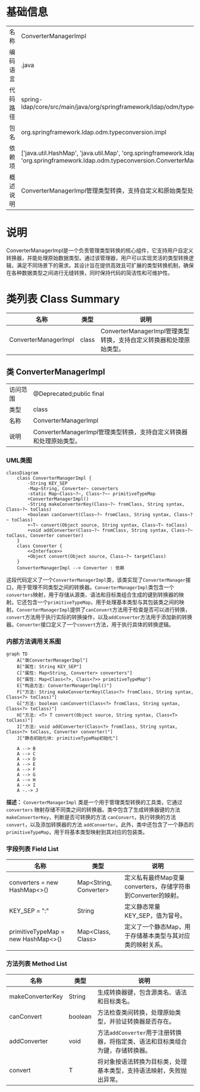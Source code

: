 # 基础信息

|      |      |
|------|------|
| 名称 | ConverterManagerImpl |
| 编码语言 | .java |
| 代码路径 | spring-ldap/core/src/main/java/org/springframework/ldap/odm/typeconversion/impl/ConverterManagerImpl.java |
| 包名 | org.springframework.ldap.odm.typeconversion.impl |
| 依赖项 | ['java.util.HashMap', 'java.util.Map', 'org.springframework.ldap.odm.typeconversion.ConverterException', 'org.springframework.ldap.odm.typeconversion.ConverterManager'] |
| 概述说明 | ConverterManagerImpl管理类型转换，支持自定义和原始类型处理。 |

# 说明

ConverterManagerImpl是一个负责管理类型转换的核心组件，它支持用户自定义转换器，并能处理原始数据类型。通过该管理器，用户可以实现灵活的类型转换逻辑，满足不同场景下的需求。其设计旨在提供高效且可扩展的类型转换机制，确保在各种数据类型之间进行无缝转换，同时保持代码的简洁性和可维护性。

# 类列表 Class Summary

| 名称   | 类型  | 说明 |
|-------|------|-------------|
| ConverterManagerImpl | class | ConverterManagerImpl管理类型转换，支持自定义转换器和处理原始类型。 |



## 类 ConverterManagerImpl

|      |      |
|------|------|
| 访问范围 | @Deprecated;public final |
| 类型 | class |
| 名称 | ConverterManagerImpl |
| 说明 | ConverterManagerImpl管理类型转换，支持自定义转换器和处理原始类型。 |


### UML类图

```mermaid
classDiagram
    class ConverterManagerImpl {
        -String KEY_SEP
        -Map~String, Converter~ converters
        -static Map~Class~?~, Class~?~~ primitiveTypeMap
        +ConverterManagerImpl()
        -String makeConverterKey(Class~?~ fromClass, String syntax, Class~?~ toClass)
        +boolean canConvert(Class~?~ fromClass, String syntax, Class~?~ toClass)
        +~T~ convert(Object source, String syntax, Class~T~ toClass)
        +void addConverter(Class~?~ fromClass, String syntax, Class~?~ toClass, Converter converter)
    }
    class Converter {
        <<Interface>>
        +Object convert(Object source, Class~?~ targetClass)
    }
    ConverterManagerImpl --> Converter : 依赖
```

这段代码定义了一个`ConverterManagerImpl`类，该类实现了`ConverterManager`接口，用于管理不同类型之间的转换器。`ConverterManagerImpl`类包含一个`converters`映射，用于存储从源类、语法和目标类组合生成的键到转换器的映射。它还包含一个`primitiveTypeMap`，用于处理基本类型与其包装类之间的映射。`ConverterManagerImpl`提供了`canConvert`方法用于检查是否可以进行转换，`convert`方法用于执行实际的转换操作，以及`addConverter`方法用于添加新的转换器。`Converter`接口定义了一个`convert`方法，用于执行具体的转换逻辑。


### 内部方法调用关系图

```mermaid
graph TD
    A["类ConverterManagerImpl"]
    B["属性: String KEY_SEP"]
    C["属性: Map<String, Converter> converters"]
    D["属性: Map<Class<?>, Class<?>> primitiveTypeMap"]
    E["构造方法: ConverterManagerImpl()"]
    F["方法: String makeConverterKey(Class<?> fromClass, String syntax, Class<?> toClass)"]
    G["方法: boolean canConvert(Class<?> fromClass, String syntax, Class<?> toClass)"]
    H["方法: <T> T convert(Object source, String syntax, Class<T> toClass)"]
    I["方法: void addConverter(Class<?> fromClass, String syntax, Class<?> toClass, Converter converter)"]
    J["静态初始化块: primitiveTypeMap初始化"]

    A --> B
    A --> C
    A --> D
    A --> E
    A --> F
    A --> G
    A --> H
    A --> I
    A -.-> J
```

**描述：**
`ConverterManagerImpl` 类是一个用于管理类型转换的工具类，它通过 `converters` 映射存储不同类之间的转换器。类中包含了生成转换器键的方法 `makeConverterKey`，判断是否可转换的方法 `canConvert`，执行转换的方法 `convert`，以及添加转换器的方法 `addConverter`。此外，类中还包含了一个静态的 `primitiveTypeMap`，用于将基本类型映射到其对应的包装类。

### 字段列表 Field List

| 名称  | 类型  | 说明 |
|-------|-------|------|
| converters = new HashMap<>() | Map<String, Converter> | 定义私有最终Map变量converters，存储字符串到Converter的映射。 |
| KEY_SEP = ":" | String | 定义静态常量KEY_SEP，值为冒号。 |
| primitiveTypeMap = new HashMap<>() | Map<Class<?>, Class<?>> | 定义了一个静态Map，用于存储基本类型与其对应类的映射关系。 |

### 方法列表 Method List

| 名称  | 类型  | 说明 |
|-------|-------|------|
| makeConverterKey | String | 生成转换器键，包含源类名、语法和目标类名。 |
| canConvert | boolean | 方法检查类间转换，处理原始类型，并验证转换器是否存在。 |
| addConverter | void | 方法`addConverter`用于注册转换器，将指定类、语法和目标类组合为键，存储转换器。 |
| convert | T | 将对象按语法转换为目标类，处理基本类型，支持语法映射，失败抛出异常。 |




